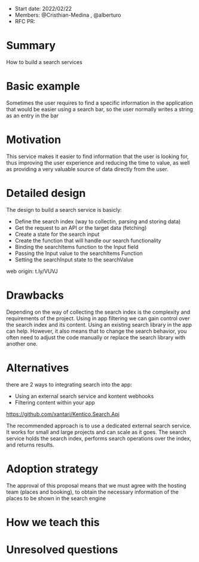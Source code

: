 - Start date: 2022/02/22
- Members: @Cristhian-Medina , @alberturo
- RFC PR:

# Summary

How to build a search services

# Basic example

Sometimes the user requires to find a specific information in the application that would be easier using a search bar, so the user normally writes a string as an entry in the bar

# Motivation

This service makes it easier to find information that the user is looking for, thus improving the user experience and reducing the time to value, as well as providing a very valuable source of data directly from the user.

# Detailed design

The design to build a search service is basicly: 
- Define the search index (way to collectin, parsing and storing data)
- Get the request to an API or the target data (fetching)
- Create a state for the search input
- Create the function that will handle our search functionality
- Binding the searchItems function to the Input field
- Passing the Input value to the searchItems Function
- Setting the searchInput state to the searchValue

web origin: t.ly/VUVJ

# Drawbacks

Depending on the way of collecting the search index is the complexity and requirements of the project.
Using in app filtering we can gain control over the search index and its content. Using an existing search library in the app can help. However, it also means that to change the search behavior, you often need to adjust the code manually or replace the search library with another one.

# Alternatives

there are 2 ways to integrating search into the app:
- Using an external search service and kontent webhooks
- Filtering content within your app

https://github.com/xantari/Kentico.Search.Api

The recommended approach is to use a dedicated external search service. It works for small and large projects and can scale as it goes. The search service holds the search index, performs search operations over the index, and returns results.

# Adoption strategy

The approval of this proposal means that we must agree with the hosting team (places and booking), to obtain the necessary information of the places to be shown in the search engine

# How we teach this


# Unresolved questions

